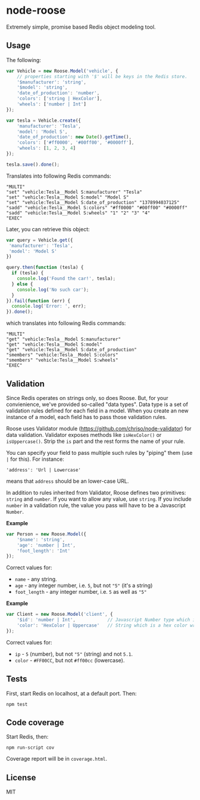 node-roose
==========

Extremely simple, promise based Redis object modeling tool.

Usage
-----

The following:

```javascript
var Vehicle = new Roose.Model('vehicle', {
	// properties starting with '$' will be keys in the Redis store.
	'$manufacturer': 'string',
	'$model': 'string',
	'date_of_production': 'number',
	'colors': ['string | HexColor'],
	'wheels': ['number | Int']
});

var tesla = Vehicle.create({
	'manufacturer': 'Tesla',
	'model': 'Model S',
	'date_of_production': new Date().getTime(),
	'colors': ['#ff0000', '#00ff00', '#0000ff'],
	'wheels': [1, 2, 3, 4]
});	

tesla.save().done();

```

Translates into following Redis commands:

```
"MULTI"
"set" "vehicle:Tesla__Model S:manufacturer" "Tesla"
"set" "vehicle:Tesla__Model S:model" "Model S"
"set" "vehicle:Tesla__Model S:date_of_production" "1378994037125"
"sadd" "vehicle:Tesla__Model S:colors" "#ff0000" "#00ff00" "#0000ff"
"sadd" "vehicle:Tesla__Model S:wheels" "1" "2" "3" "4"
"EXEC"
```

Later, you can retrieve this object:

```javascript
var query = Vehicle.get({
 'manufacturer': 'Tesla',
 'model': 'Model S'
})

query.then(function (tesla) {
  if (tesla) {
    console.log('Found the car!', tesla);
  } else {
    console.log('No such car');
  }
}).fail(function (err) {
  console.log('Error: ', err);
}).done();
```

which translates into following Redis commands:

```
"MULTI"
"get" "vehicle:Tesla__Model S:manufacturer"
"get" "vehicle:Tesla__Model S:model"
"get" "vehicle:Tesla__Model S:date_of_production"
"smembers" "vehicle:Tesla__Model S:colors"
"smembers" "vehicle:Tesla__Model S:wheels"
"EXEC"
```

Validation
----------

Since Redis operates on strings only, so does Roose. But, for your convienience, we've provided
so-called "data types". Data type is a set of validation rules defined for each field in a model. 
When you create an new instance of a model, each field has to pass those validation rules.

Roose uses Validator module (https://github.com/chriso/node-validator) for data validation. 
Validator exposes methods like `isHexColor()` or `isUppercase()`. Strip the `is` part and the rest
forms the name of your rule. 

You can specify your field to pass multiple such rules by "piping" them (use `|` for this). For instance:
```
'address': 'Url | Lowercase'
```
means that `address` should be an lower-case URL.

In addition to rules inherited from Validator, Roose defines two primitives: `string` and `number`.
If you want to allow any value, use `string`. 
If you include `number` in a validation rule, the value you pass will have to be a Javascript `Number`. 

**Example**
```javascript
var Person = new Roose.Model({
	'$name': 'string',
	'age': 'number | Int',
	'foot_length': 'Int'
});
```
Correct values for:
 - `name` - any string.
 - `age` - any integer number, i.e. `5`, but not `"5"` (it's a string)
 - `foot_length` - any integer number, i.e. `5` as well as `"5"`

**Example**
```javascript
var Client = new Roose.Model('client', {
	'$id': 'number | Int',            // Javascript Number type which is an integer (i.e. not a float)
	'color': 'HexColor | Uppercase'   // String which is a hex color written in uppercase.
});
```

Correct values for:
 - `ip` - `5` (number), but not `"5"` (string) and not `5.1`.
 - `color` - `#FF00CC`, but not `#ff00cc` (lowercase).

Tests
-----

First, start Redis on localhost, at a default port. Then:

```
npm test
```

Code coverage 
-----

Start Redis, then:

```
npm run-script cov
```

Coverage report will be in `coverage.html`.

License
----

MIT
